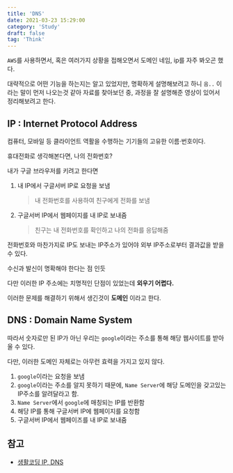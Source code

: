 ```yaml
---
title: 'DNS'
date: 2021-03-23 15:29:00
category: 'Study'
draft: false
tag: 'Think'
---
```


`AWS`를 사용하면서, 혹은 여러가지 상황을 접해오면서 도메인 네임, ip를 자주 봐오곤 했다.

대략적으로 어떤 기능을 하는지는 알고 있었지만, 명확하게 설명해보려고 하니 `음..` 이라는 말이 먼저 나오는것 같아 자료를 찾아보던 중, 과정을 잘 설명해준 영상이 있어서 정리해보려고 한다.

## IP : Internet Protocol Address

컴퓨터, 모바일 등 클라이언트 역활을 수행하는 기기들의 고유한 이름·번호이다.

휴대전화로 생각해본다면, 나의 전화번호?

내가 구글 브라우저를 키려고 한다면

1. 내 IP에서 구글서버 IP로 요청을 보냄
   > 내 전화번호를 사용하여 친구에게 전화를 보냄
2. 구글서버 IP에서 웹페이지를 내 IP로 보내줌
   > 친구는 내 전화번호를 확인하고 나의 전화를 응답해줌

전화번호와 마찬가지로 IP도 보내는 IP주소가 있어야 외부 IP주소로부터 결과값을 받을 수 있다.

수신과 발신이 명확해야 한다는 점 인듯

다만 이러한 IP 주소에는 치명적인 단점이 있었는데
**외우기 어렵다.**

이러한 문제를 해결하기 위해서 생긴것이 **도메인** 이라고 한다.

## DNS : Domain Name System

따라서 숫자로만 된 IP가 아닌 우리는 `google`이라는 주소를 통해 해당 웹사이트를 받아올 수 있다.

다만, 이러한 도메인 자체로는 아무런 효력을 가지고 있지 않다.

1. `google`이라는 요청을 보냄
2. `google`이라는 주소를 알지 못하기 때문에, `Name Server`에 해당 도메인을 갖고있는 IP주소를 알려달라고 함.
3. `Name Server`에서 `google`에 매칭되는 IP를 반환함
4. 해당 IP를 통해 구글서버 IP에 웹페이지를 요청함
5. 구글서버 IP에서 웹페이즈를 내 IP로 보내줌

## 참고

- [생활코딩 IP, DNS](https://www.youtube.com/watch?v=V9afQj6bXzk)
